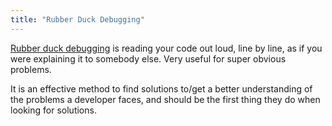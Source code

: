 ```yaml
---
title: "Rubber Duck Debugging"
---
```


 
[Rubber duck debugging](<https://en.wikipedia.org/wiki/Rubber_duck_debugging>) is reading your code out loud, line by line, as if you were explaining it to somebody else. Very useful for super obvious problems.

It is an effective method to find solutions to/get a better understanding of the problems a developer faces, and should be the first thing they do when looking for solutions.